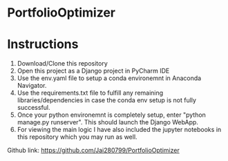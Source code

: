# PortfolioOptimizer

# Instructions

1. Download/Clone this repository
2. Open this project as a Django project in PyCharm IDE
3. Use the env.yaml file to setup a conda environemnt in Anaconda Navigator.
4. Use the requirements.txt file to fulfill any remaining libraries/dependencies in case the conda env setup is not
   fully successful.
5. Once your python environemnt is completely setup, enter "python manage.py runserver". This should launch the Django
   WebApp.
6. For viewing the main logic I have also included the jupyter notebooks in this repository which you may run as well.

Github link: https://github.com/Jai280799/PortfolioOptimizer